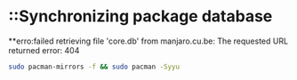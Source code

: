 # ::Synchronizing package database

**erro:failed retrieving file 'core.db' from manjaro.cu.be: The requested URL returned error: 404

```bash
sudo pacman-mirrors -f && sudo pacman -Syyu
```
